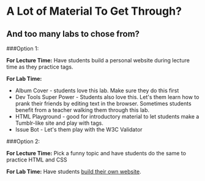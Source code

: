 # A Lot of Material To Get Through?
## And too many labs to chose from?

###Option 1:

**For Lecture Time:** Have students build a personal website during lecture time as they practice tags.

**For Lab Time:**
+ Album Cover - students love this lab. Make sure they do this first
+ Dev Tools Super Power - Students also love this. Let's them learn how to prank their friends by editing text in the browser. Sometimes students benefit from a teacher walking them through this lab.
+ HTML Playground - good for introductory material to let students make a Tumblr-like site and play with tags.
+ Issue Bot - Let's them play with the W3C Validator


###Option 2:

**For Lecture Time:** Pick a funny topic and have students do the same to practice HTML and CSS

**For Lab Time:** Have students [build their own website](https://github.com/learn-co-curriculum/hs-ruby1-my-website).

